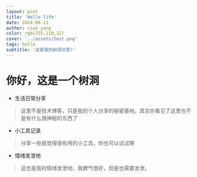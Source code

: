 ```yaml
---
layout: post
title: 'Hello life'
date: 2024-06-11
author: xiao yang
color: rgb(255,210,32)
cover: '../assets/test.png'
tags: hello
subtitle: '这是我的树洞分享!'
---
```



# 你好，这是一个树洞

* 生活日常分享

>这里不是技术博客，只是我的个人分享的秘密基地。其实你看见了这里也不是有什么很神秘的东西了

* 小工具记录

> 分享一些我觉得很有用的小工具，你也可以试试呀

* 情绪发泄地

> 这也是我的情绪发泄地，我脾气很好，但是也需要发泄。


